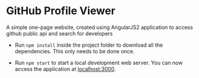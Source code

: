 # GitHub Profile Viewer

A simple one-page website, created using AngularJS2 application to access github public api and search for developers

* Run `npm install` inside the project folder to download all the dependencies. This only needs to be done once.

* Run `npm start` to start a local development web server. You can now access the application at [localhost:3000](http://localhost:3000/).

